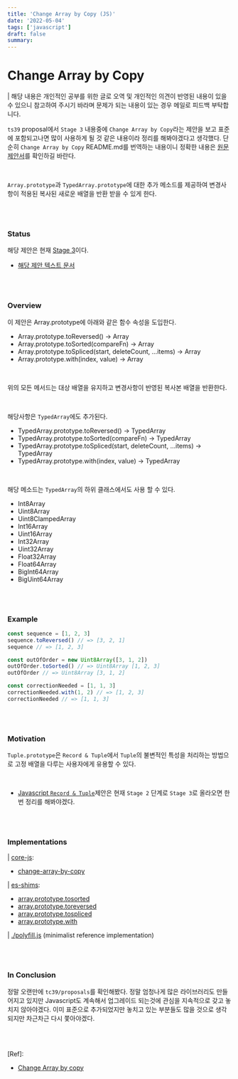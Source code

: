 ```yaml
---
title: 'Change Array by Copy (JS)'
date: '2022-05-04'
tags: ['javascript']
draft: false
summary:
---
```


# Change Array by Copy

| 해당 내용은 개인적인 공부를 위한 글로 오역 및 개인적인 의견이 반영된 내용이 있을 수 있으니 참고하여 주시기 바라며 문제가 되는 내용이 있는 경우 메일로 피드백 부탁합니다.

`ts39` proposal에서 `Stage 3` 내용중에 `Change Array by Copy`라는 제안을 보고 표준에 포함되고나면 많이 사용하게 될 것 같은 내용이라 정리를 해봐야겠다고 생각했다. 단순히 `Change Array by Copy` README.md를 번역하는 내용이니 정확한 내용은 [원문 제안서](https://github.com/tc39/proposal-change-array-by-copy)를 확인하길 바란다. <br />

<br />

`Array.prototype`과 `TypedArray.prototype`에 대한 추가 메소드를 제공하여 변경사항이 적용된 복사된 새로운 배열을 반환 받을 수 있게 한다.

<br /><br />

### Status

해당 제안은 현재 [Stage 3](https://github.com/tc39/proposals#stage-3)이다.

- [해당 제안 텍스트 문서](https://tc39.es/proposal-change-array-by-copy/)

<br /><br />

### Overview

이 제안은 Array.prototype에 아래와 같은 함수 속성을 도입한다.

- Array.prototype.toReversed() -> Array
- Array.prototype.toSorted(compareFn) -> Array
- Array.prototype.toSpliced(start, deleteCount, ...items) -> Array
- Array.prototype.with(index, value) -> Array

<br />

위의 모든 메서드는 대상 배열을 유지하고 변경사항이 반영된 복사본 배열을 반환한다. <br />

<br />

해당사항은 `TypedArray`에도 추가된다.

- TypedArray.prototype.toReversed() -> TypedArray
- TypedArray.prototype.toSorted(compareFn) -> TypedArray
- TypedArray.prototype.toSpliced(start, deleteCount, ...items) -> TypedArray
- TypedArray.prototype.with(index, value) -> TypedArray

<br />

해당 메소드는 `TypedArray`의 하위 클래스에서도 사용 할 수 있다.

- Int8Array
- Uint8Array
- Uint8ClampedArray
- Int16Array
- Uint16Array
- Int32Array
- Uint32Array
- Float32Array
- Float64Array
- BigInt64Array
- BigUint64Array

<br /><br />

### Example

```js
const sequence = [1, 2, 3]
sequence.toReversed() // => [3, 2, 1]
sequence // => [1, 2, 3]

const outOfOrder = new Uint8Array([3, 1, 2])
outOfOrder.toSorted() // => Uint8Array [1, 2, 3]
outOfOrder // => Uint8Array [3, 1, 2]

const correctionNeeded = [1, 1, 3]
correctionNeeded.with(1, 2) // => [1, 2, 3]
correctionNeeded // => [1, 1, 3]
```

<br /><br />

### Motivation

`Tuple.prototype`은 `Record & Tuple`에서 `Tuple`의 불변적인 특성을 처리하는 방법으로 고정 배열을 다루는 사용자에게 유용할 수 있다.

<br />

- [Javascript `Record & Tuple`](https://github.com/tc39/proposal-record-tuple)제안은 현재 `Stage 2` 단계로 `Stage 3`로 올라오면 한번 정리를 해봐야겠다.

<br /><br />

### Implementations

| [core-js](https://github.com/zloirock/core-js):

- [change-array-by-copy](https://github.com/zloirock/core-js#change-array-by-copy)

| [es-shims](https://github.com/es-shims):

- [array.prototype.tosorted](https://www.npmjs.com/package/array.prototype.tosorted)
- [array.prototype.toreversed](https://www.npmjs.com/package/array.prototype.toreversed)
- [array.prototype.tospliced](https://www.npmjs.com/package/array.prototype.tospliced)
- [array.prototype.with](https://www.npmjs.com/package/array.prototype.with)

| [./polyfill.js](https://github.com/tc39/proposal-change-array-by-copy/blob/main/polyfill.js) (minimalist reference implementation)

<br /><br />

### In Conclusion

정말 오랜만에 `tc39/proposals`를 확인해봤다. 정말 엄청나게 많은 라이브러리도 만들어지고 있지만 Javascript도 계속해서 업그레이드 되는것에 관심을 지속적으로 갖고 놓치지 않아야겠다. 이미 표준으로 추가되었지만 놓치고 있는 부분들도 많을 것으로 생각되지만 차근차근 다시 쫓아야겠다.

<br /><br />

[Ref]:

- [Change Array by copy](https://github.com/tc39/proposal-change-array-by-copy)

<br /><br /><br />
